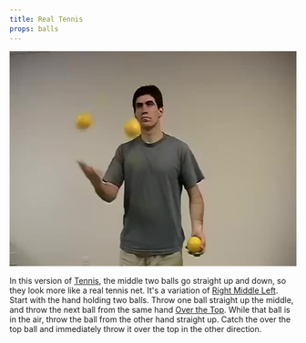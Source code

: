 ```yaml
---
title: Real Tennis
props: balls
---
```


![Real Tennis](site/videos/poster/realtennis.jpg)

In this version of [Tennis](site/en/tennis/README.md), the middle two balls go straight up and down, so they look more like a real tennis net. It's a variation of [Right Middle Left](site/en/rightmiddleleft/README.md). Start with the hand holding two balls. Throw one ball straight up the middle, and throw the next ball from the same hand [Over the Top](site/en/overthetop/README.md). While that ball is in the air, throw the ball from the other hand straight up. Catch the over the top ball and immediately throw it over the top in the other direction.

